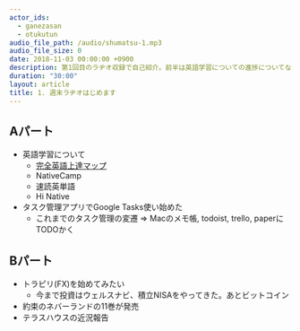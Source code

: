 ```yaml
---
actor_ids:
  - ganezasan
  - otukutun
audio_file_path: /audio/shumatsu-1.mp3
audio_file_size: 0
date: 2018-11-03 00:00:00 +0900
description: 第1回目のラヂオ収録で自己紹介。前半は英語学習についての進捗についてなんで勉強したいのか、どんな教材を使っているのかを話しています。後半は投資の話でトラピリ（FX）を初めてみたいという話とテラスハウスの魅力や今週の出来事について話してます。すっごいゆるい感じです。
duration: "30:00"
layout: article
title: 1. 週末ラヂオはじめます
---
```


## Aパート
- 英語学習について
  - [完全英語上達マップ](https://www.amazon.co.jp/exec/obidos/ASIN/4860641027/qid=1130860613/sr=1-1/ref=sr_1_2_1/249-7658144-2277937)
  - NativeCamp
  - 速読英単語
  - Hi Native
- タスク管理アプリでGoogle Tasks使い始めた
  - これまでのタスク管理の変遷 => Macのメモ帳, todoist, trello, paperにTODOかく

## Bパート
- トラピリ(FX)を始めてみたい
  - 今まで投資はウェルスナビ、積立NISAをやってきた。あとビットコイン
- 約束のネバーランドの11巻が発売
- テラスハウスの近況報告
